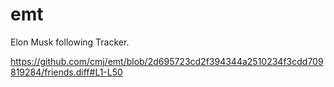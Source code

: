 # emt
Elon Musk following Tracker.

https://github.com/cmj/emt/blob/2d695723cd2f394344a2510234f3cdd709819284/friends.diff#L1-L50
